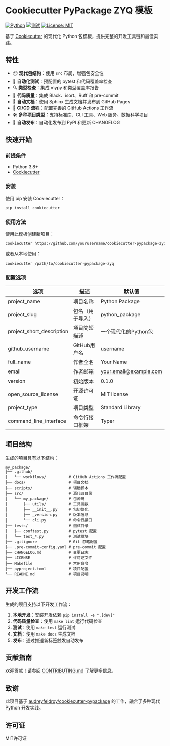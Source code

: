 # Cookiecutter PyPackage ZYQ 模板

[![Python](https://img.shields.io/badge/Python-3.8%2B-blue.svg)](https://www.python.org/downloads/)
[![测试](https://github.com/yourusername/cookiecutter-pypackage-zyq/actions/workflows/test.yml/badge.svg)](https://github.com/yourusername/cookiecutter-pypackage-zyq/actions/workflows/test.yml)
[![License: MIT](https://img.shields.io/badge/License-MIT-yellow.svg)](https://opensource.org/licenses/MIT)

基于 [Cookiecutter](https://github.com/cookiecutter/cookiecutter) 的现代化 Python 包模板，提供完整的开发工具链和最佳实践。

## 特性

* 📦 **现代包结构**：使用 `src` 布局，增强包安全性
* 🧪 **自动化测试**：预配置的 pytest 和代码覆盖率检查
* 🔍 **类型检查**：集成 mypy 和类型覆盖率报告
* 📝 **代码质量**：集成 Black、isort、Ruff 和 pre-commit
* 📄 **自动文档**：使用 Sphinx 生成文档并发布到 GitHub Pages
* 🚀 **CI/CD 流程**：配置完善的 GitHub Actions 工作流
* 🛠️ **多种项目类型**：支持标准库、CLI 工具、Web 服务、数据科学项目
* 🔄 **自动发布**：自动化发布到 PyPI 和更新 CHANGELOG

## 快速开始

### 前提条件

* Python 3.8+
* [Cookiecutter](https://github.com/cookiecutter/cookiecutter)

### 安装

使用 pip 安装 Cookiecutter：

```bash
pip install cookiecutter
```

### 使用方法

使用此模板创建新项目：

```bash
cookiecutter https://github.com/yourusername/cookiecutter-pypackage-zyq
```

或者从本地使用：

```bash
cookiecutter /path/to/cookiecutter-pypackage-zyq
```

### 配置选项

| 选项                      | 描述                                       | 默认值                      |
|--------------------------|-------------------------------------------|----------------------------|
| project_name             | 项目名称                                    | Python Package             |
| project_slug             | 包名（用于导入）                             | python_package             |
| project_short_description| 项目简短描述                                | 一个现代化的Python包         |
| github_username          | GitHub用户名                               | username                   |
| full_name                | 作者全名                                    | Your Name                  |
| email                    | 作者邮箱                                    | your.email@example.com     |
| version                  | 初始版本                                    | 0.1.0                      |
| open_source_license      | 开源许可证                                  | MIT license                |
| project_type             | 项目类型                                    | Standard Library           |
| command_line_interface   | 命令行接口框架                               | Typer                      |

## 项目结构

生成的项目具有以下结构：

```
my_package/
├── .github/
│   └── workflows/          # GitHub Actions 工作流配置
├── docs/                   # 项目文档
├── scripts/                # 辅助脚本
├── src/                    # 源代码目录
│   └── my_package/         # 包源码
│       ├── utils/          # 工具函数
│       ├── __init__.py     # 包初始化
│       ├── _version.py     # 版本信息
│       └── cli.py          # 命令行接口
├── tests/                  # 测试目录
│   ├── conftest.py         # pytest 配置
│   └── test_*.py           # 测试模块
├── .gitignore              # Git 忽略配置
├── .pre-commit-config.yaml # pre-commit 配置
├── CHANGELOG.md            # 变更日志
├── LICENSE                 # 许可证文件
├── Makefile                # 常用命令
├── pyproject.toml          # 项目配置
└── README.md               # 项目说明
```

## 开发工作流

生成的项目支持以下开发工作流：

1. **本地开发**：安装开发依赖 `pip install -e ".[dev]"`
2. **代码质量检查**：使用 `make lint` 运行代码检查
3. **测试**：使用 `make test` 运行测试
4. **文档**：使用 `make docs` 生成文档
5. **发布**：通过推送新标签触发自动发布

## 贡献指南

欢迎贡献！请参阅 [CONTRIBUTING.md](CONTRIBUTING.md) 了解更多信息。

## 致谢

此项目基于 [audreyfeldroy/cookiecutter-pypackage](https://github.com/audreyfeldroy/cookiecutter-pypackage) 的工作，融合了多种现代 Python 开发实践。

## 许可证

MIT许可证
